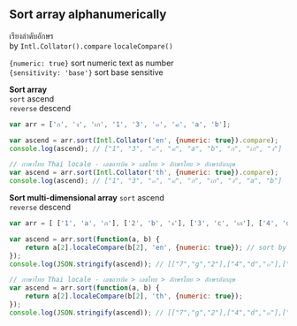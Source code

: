 Sort array alphanumerically
--- 
เรียงลำดับอักษร  
by `Intl.Collator().compare` `localeCompare()`  

`{numeric: true}` sort numeric text as number  
`{sensitivity: 'base'}` sort base sensitive  

**Sort array**  
`sort` ascend  
`reverse` descend  
```js
var arr = ['ก', 'ง', 'เก', '1', '3', '๓', '๘', 'a', 'b'];

var ascend = arr.sort(Intl.Collator('en', {numeric: true}).compare);
console.log(ascend); // ["1", "3", "๓", "๘", "a", "b", "ก", "เก", "ง"]

// ภาษาไทย Thai locale - เลขอารบิค > เลขไทย > อักษรไทย > อักษรอังกฤษ
var ascend = arr.sort(Intl.Collator('th', {numeric: true}).compare);
console.log(ascend); // ["1", "3", "๓", "๘", "ก", "เก", "ง", "a", "b"]

```

**Sort multi-dimensional array**
`sort` ascend  
`reverse` descend  
```js
var arr = [ ['1', 'a', 'ก'], ['2', 'b', 'ง'], ['3', 'c', 'เก'], ['4', 'd', '๓'], ['5', 'e', 'a'], ['6', 'f', 'b'], ['7', 'g', '2'] ];

var ascend = arr.sort(function(a, b) {
    return a[2].localeCompare(b[2], 'en', {numeric: true}); // sort by `a[2]` 3rd sub-array 
});
console.log(JSON.stringify(ascend)); // [["7","g","2"],["4","d","๓"],["5","e","a"],["6","f","b"],["1","a","ก"],["3","c","เก"],["2","b","ง"]]

// ภาษาไทย Thai locale - เลขอารบิค > เลขไทย > อักษรไทย > อักษรอังกฤษ
var ascend = arr.sort(function(a, b) {
    return a[2].localeCompare(b[2], 'th', {numeric: true});
});
console.log(JSON.stringify(ascend)); // [["7","g","2"],["4","d","๓"],["1","a","ก"],["3","c","เก"],["2","b","ง"],["5","e","a"],["6","f","b"]]
```
